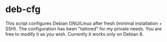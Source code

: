 # deb-cfg
This script configures Debian GNU/Linux after fresh (minimal installation + SSH). The configuration has been "tailored" for my private needs. You are free to modify it as you wish. Currently it works only on Debian 8.

